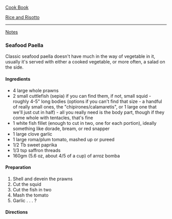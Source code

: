 [Cook Book](https://github.com/vmsmith/CookBook/blob/master/README.md)  

[Rice and Risotto](https://github.com/vmsmith/CookBook/blob/master/rice_risotto.md)

-----  

[Notes](https://github.com/vmsmith/CookBook/blob/master/notes.md)  

### Seafood Paella  

Classic seafood paella doesn't have much in the way of vegetable in it, usually it's served with either a cooked vegetable, or more often, a salad on the side.  

#### Ingredients  

* 4 large whole prawns  
* 2 small cuttlefish (sepia) if you can find them, if not, small squid - roughly 4-5" long bodies (options if you can't find that size - a handful of really small ones, the "chipirones/calamaretis", or 1 large one that we'll just cut in half) - all you really need is the body part, though if they come whole with tentacles, that's fine   
* 1 white fish fillet (enough to cut in two, one for each portion), ideally something like dorade, bream, or red snapper  
* 1 large clove garlic  
* 1 large roma/plum tomato, mashed up or pureed  
* 1/2 Tb sweet paprika  
* 1/3 tsp saffron threads  
* 160gm (5.6 oz, about 4/5 of a cup) of arroz bomba   

#### Preparation  

1. Shell and devein the prawns  
2. Cut the squid  
3. Cut the fish in two    
4. Mash the tomato  
5. Garlic . . . ? 


#### Directions  


